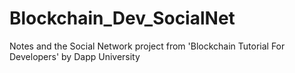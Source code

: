 # Blockchain_Dev_SocialNet
Notes and the Social Network project from 'Blockchain Tutorial For Developers' by Dapp University

